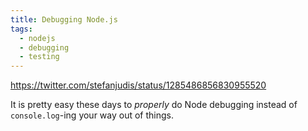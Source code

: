 ```yaml
---
title: Debugging Node.js
tags:
  - nodejs
  - debugging
  - testing
---
```


https://twitter.com/stefanjudis/status/1285486856830955520

It is pretty easy these days to *properly* do Node debugging instead of `console.log`-ing your way out of things.
